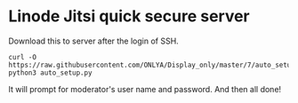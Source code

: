 # Linode Jitsi quick secure server
Download this to server after the login of SSH.

```
curl -O https://raw.githubusercontent.com/ONLYA/Display_only/master/7/auto_setup.py
python3 auto_setup.py
```

It will prompt for moderator's user name and password.
And then all done!
